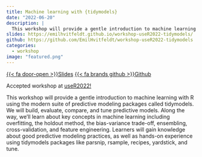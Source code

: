 ```yaml
---
title: Machine learning with {tidymodels}
date: "2022-06-20"
description: |
  This workshop will provide a gentle introduction to machine learning with R using the modern suite of predictive modeling packages called tidymodels.
slides: https://emilhvitfeldt.github.io/workshop-useR2022-tidymodels/
github: https://github.com/EmilHvitfeldt/workshop-useR2022-tidymodels
categories:
  - workshop
image: "featured.png"
---
```


<a href="https://emilhvitfeldt.github.io/workshop-useR2022-tidymodels/" class="listing-slides btn-links">{{< fa door-open >}}Slides<a>
<a href="https://github.com/EmilHvitfeldt/workshop-useR2022-tidymodels" class="listing-github btn-links">{{< fa brands github >}}Github<a>

Accepted workshop at [useR2022!](https://user2022.r-project.org/)

This workshop will provide a gentle introduction to machine learning with R using the modern suite of predictive modeling packages called tidymodels. We will build, evaluate, compare, and tune predictive models. Along the way, we’ll learn about key concepts in machine learning including overfitting, the holdout method, the bias-variance trade-off, ensembling, cross-validation, and feature engineering. Learners will gain knowledge about good predictive modeling practices, as well as hands-on experience using tidymodels packages like parsnip, rsample, recipes, yardstick, and tune.
